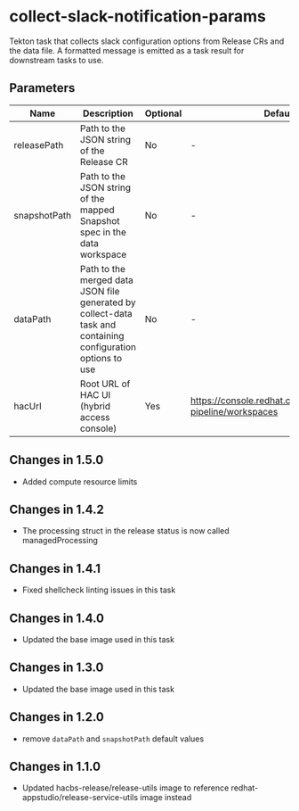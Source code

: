 # collect-slack-notification-params

Tekton task that collects slack configuration options from Release CRs and the data file. A formatted message is emitted
as a task result for downstream tasks to use.

## Parameters

| Name                 | Description                                                                                                  | Optional | Default value |
|----------------------|--------------------------------------------------------------------------------------------------------------|----------|---------------|
| releasePath          | Path to the JSON string of the Release CR                                                                    | No       | -             |
| snapshotPath         | Path to the JSON string of the mapped Snapshot spec in the data workspace                                    | No       | -             |
| dataPath             | Path to the merged data JSON file generated by collect-data task and containing configuration options to use | No       | -             |
| hacUrl               | Root URL of HAC UI (hybrid access console)                                                                   | Yes      | https://console.redhat.com/preview/application-pipeline/workspaces | 

## Changes in 1.5.0
* Added compute resource limits

## Changes in 1.4.2
* The processing struct in the release status is now called managedProcessing

## Changes in 1.4.1
* Fixed shellcheck linting issues in this task

## Changes in 1.4.0
* Updated the base image used in this task

## Changes in 1.3.0
* Updated the base image used in this task

## Changes in 1.2.0
* remove `dataPath` and `snapshotPath` default values

## Changes in 1.1.0
* Updated hacbs-release/release-utils image to reference redhat-appstudio/release-service-utils image instead
